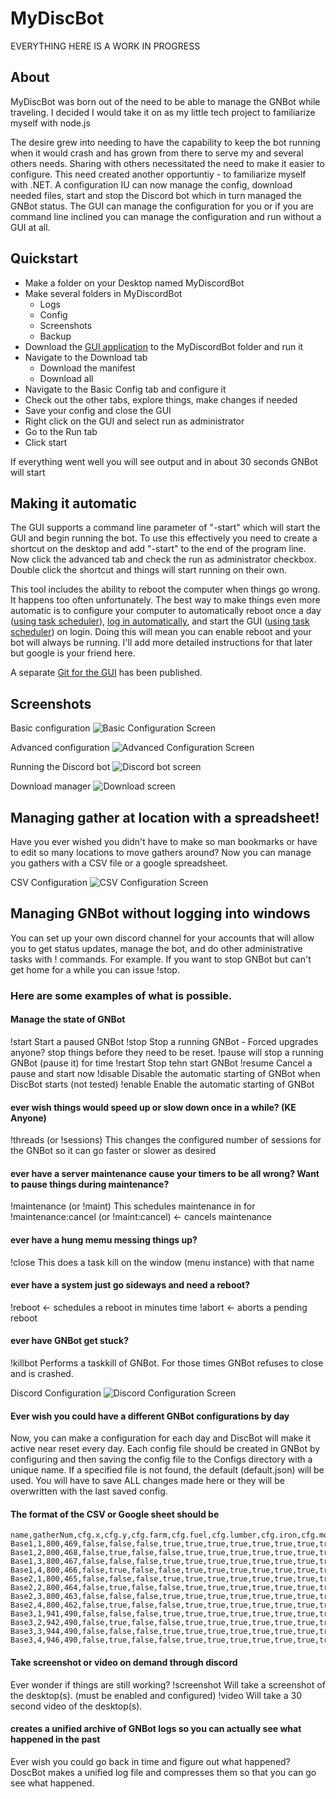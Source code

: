 # MyDiscBot

EVERYTHING HERE IS A WORK IN PROGRESS

## About

MyDiscBot was born out of the need to be able to manage the GNBot while traveling. I decided I would take it on as my little tech project to familiarize myself with node.js

The desire grew into needing to have the capability to keep the bot running when it would crash and has grown from there to serve my and several others needs. Sharing with others necessitated the need to make it easier to configure. This need created another opportuntiy - to familiarize myself with .NET. A configuration IU can now manage the config, download needed files, start and stop the Discord bot which in turn managed the GNBot status. The GUI can manage the configuration for you or if you are command line inclined you can manage the configuration and run without a GUI at all. 

## Quickstart

- Make a folder on your Desktop named MyDiscordBot
- Make several folders in MyDiscordBot
  - Logs
  - Config
  - Screenshots
  - Backup
- Download the [GUI application](https://github.com/Boleroz/MyDiscBot/raw/master/MyDiscBotConfig/MyDiscBotConfig.exe) to the MyDiscordBot folder and run it
- Navigate to the Download tab
  - Download the manifest
  - Download all
- Navigate to the Basic Config tab and configure it
- Check out the other tabs, explore things, make changes if needed
- Save your config and close the GUI
- Right click on the GUI and select run as administrator
- Go to the Run tab
- Click start

If everything went well you will see output and in about 30 seconds GNBot will start

## Making it automatic
The GUI supports a command line parameter of "-start" which will start the GUI and begin running the bot. To use this effectively you need to create a shortcut on the desktop and add "-start" to the end of the program line. Now click the advanced tab and check the run as administrator checkbox. Double click the shortcut and things will start running on their own.

This tool includes the ability to reboot the computer when things go wrong. It happens too often unfortunately. The best way to make things even more automatic is to configure your computer to automatically reboot once a day ([using task scheduler](https://www.windowscentral.com/how-create-automated-task-using-task-scheduler-windows-10)), [log in automatically](https://www.cnet.com/how-to/automatically-log-in-to-your-windows-10-pc/), and start the GUI ([using task scheduler](https://www.windowscentral.com/how-create-automated-task-using-task-scheduler-windows-10)) on login. Doing this will mean you can enable reboot and your bot will always be running. I'll add more detailed instructions for that later but google is your friend here. 

A separate [Git for the GUI](https://github.com/Boleroz/MyDiscBotConfig) has been published. 

## Screenshots

Basic configuration
![Basic Configuration Screen](https://raw.githubusercontent.com/Boleroz/MyDiscBot/master/MyDiscBotConfig/Screencaptures/Basic%20Configuration.jpeg)

Advanced configuration
![Advanced Configuration Screen](https://raw.githubusercontent.com/Boleroz/MyDiscBot/master/MyDiscBotConfig/Screencaptures/Advanced%20Configuration.jpeg)

Running the Discord bot
![Discord bot screen](https://raw.githubusercontent.com/Boleroz/MyDiscBot/master/MyDiscBotConfig/Screencaptures/Running.jpeg)

Download manager
![Download screen](https://raw.githubusercontent.com/Boleroz/MyDiscBot/master/MyDiscBotConfig/Screencaptures/DownloadManager.jpeg)

## Managing gather at location with a spreadsheet!

Have you ever wished you didn't have to make so man bookmarks or have to edit so many locations to move gathers around? Now you can manage you gathers with a CSV file or a google spreadsheet. 

CSV Configuration
![CSV Configuration Screen](https://raw.githubusercontent.com/Boleroz/MyDiscBot/master/MyDiscBotConfig/Screencaptures/Google%20Sheets.jpeg)

## Managing GNBot without logging into windows

You can set up your own discord channel for your accounts that will allow you to get status updates, manage the bot, and do other administrative tasks with ! commands. For example. If you want to stop GNBot but can't get home for a while you can issue !stop. 

### Here are some examples of what is possible. 

#### Manage the state of GNBot
!start Start a paused GNBot
!stop Stop a running GNBot - Forced upgrades anyone? stop things before they need to be reset. 
!pause <minutes> will stop a running GNBot (pause it) for <minutes> time
!restart Stop tehn start GNBot
!resume Cancel a pause and start now
!disable Disable the automatic starting of GNBot when DiscBot starts (not tested)
!enable Enable the automatic starting of GNBot

#### ever wish things would speed up or slow down once in a while? (KE Anyone) 
!threads (or !sessions) <number> This changes the configured number of sessions for the GNBot so it can go faster or slower as desired

#### ever have a server maintenance cause your timers to be all wrong? Want to pause things during maintenance? 
!maintenance (or !maint) <startminutes> <forhowlong> This schedules maintenance in <start minutes> for <how long minutes>
!maintenance:cancel (or !maint:cancel) <- cancels maintenance

#### ever have a hung memu messing things up? 
!close <basename> This does a task kill on the window (menu instance) with that name

#### ever have a system just go sideways and need a reboot?
!reboot <minutes> <- schedules a reboot in minutes time
!abort <- aborts a pending reboot

#### ever have GNBot get stuck? 
!killbot Performs a taskkill of GNBot. For those times GNBot refuses to close and is crashed.

Discord Configuration
![Discord Configuration Screen](https://raw.githubusercontent.com/Boleroz/MyDiscBot/master/MyDiscBotConfig/Screencaptures/DiscordConfiguration.jpg)

#### Ever wish you could have a different GNBot configurations by day
Now, you can make a configuration for each day and DiscBot will make it active near reset every day. Each config file should be created in GNBot by configuring and then saving the config file to the Configs directory with a unique name. If a specified file is not found, the default (default.json) will be used. You will have to save ALL changes made here or they will be overwritten with the last saved config.

#### The format of the CSV or Google sheet should be
    name,gatherNum,cfg.x,cfg.y,cfg.farm,cfg.fuel,cfg.lumber,cfg.iron,cfg.monday,cfg.tuesday,cfg.wednesday,cfg.thursday,cfg.friday,cfg.saturday,cfg.sunday,cfg.equalize,cfg.ignoreOthers,cfg.skipAfterMarchFail
    Base1,1,800,469,false,false,false,true,true,true,true,true,true,true,true,true,false,5
    Base1,2,800,468,false,true,false,false,true,true,true,true,true,true,true,true,false,5
    Base1,3,800,467,false,false,false,true,true,true,true,true,true,true,true,true,false,5
    Base1,4,800,466,false,true,false,false,true,true,true,true,true,true,true,true,false,5
    Base2,1,800,465,false,false,false,true,true,true,true,true,true,true,true,true,false,5
    Base2,2,800,464,false,true,false,false,true,true,true,true,true,true,true,true,false,5
    Base2,3,800,463,false,false,false,true,true,true,true,true,true,true,true,true,false,5
    Base2,4,800,462,false,true,false,false,true,true,true,true,true,true,true,true,false,5
    Base3,1,941,490,false,false,false,true,true,true,true,true,true,true,true,true,false,5
    Base3,2,942,490,false,true,false,false,true,true,true,true,true,true,true,true,false,5
    Base3,3,944,490,false,false,false,true,true,true,true,true,true,true,true,true,false,5
    Base3,4,946,490,false,true,false,false,true,true,true,true,true,true,true,true,false,5

#### Take screenshot or video on demand through discord
Ever wonder if things are still working?
!screenshot Will take a screenshot of the desktop(s). (must be enabled and configured)
!video Will take a 30 second video of the desktop(s).

#### creates a unified archive of GNBot logs so you can actually see what happened in the past
Ever wish you could go back in time and figure out what happened? DoscBot makes a unified log file and compresses them so that you can go see what happened. 
